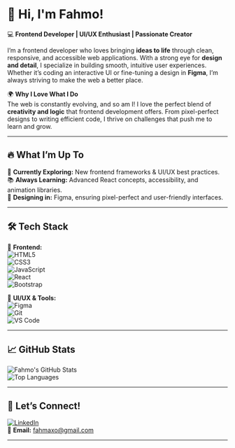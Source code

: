 # 👋 Hi, I'm Fahmo!  
💻 **Frontend Developer | UI/UX Enthusiast | Passionate Creator**  

I’m a frontend developer who loves bringing **ideas to life** through clean, responsive, and accessible web applications. With a strong eye for **design and detail**, I specialize in building smooth, intuitive user experiences. Whether it’s coding an interactive UI or fine-tuning a design in **Figma**, I’m always striving to make the web a better place.  

🌍 **Why I Love What I Do**  
The web is constantly evolving, and so am I! I love the perfect blend of **creativity and logic** that frontend development offers. From pixel-perfect designs to writing efficient code, I thrive on challenges that push me to learn and grow.  

---

## 🔥 **What I’m Up To**
🚀 **Currently Exploring:** New frontend frameworks & UI/UX best practices.  
📚 **Always Learning:** Advanced React concepts, accessibility, and animation libraries.  
🎨 **Designing in:** Figma, ensuring pixel-perfect and user-friendly interfaces.  

---

## 🛠 **Tech Stack**
🚀 **Frontend:**  
![HTML5](https://img.shields.io/badge/HTML5-E34F26?style=flat&logo=html5&logoColor=white)  
![CSS3](https://img.shields.io/badge/CSS3-1572B6?style=flat&logo=css3&logoColor=white)  
![JavaScript](https://img.shields.io/badge/JavaScript-F7DF1E?style=flat&logo=javascript&logoColor=black)  
![React](https://img.shields.io/badge/React-20232A?style=flat&logo=react&logoColor=61DAFB)  
![Bootstrap](https://img.shields.io/badge/Bootstrap-563D7C?style=flat&logo=bootstrap&logoColor=white)  

🎨 **UI/UX & Tools:**  
![Figma](https://img.shields.io/badge/Figma-F24E1E?style=flat&logo=figma&logoColor=white)  
![Git](https://img.shields.io/badge/Git-F05032?style=flat&logo=git&logoColor=white)  
![VS Code](https://img.shields.io/badge/VS%20Code-007ACC?style=flat&logo=visual-studio-code&logoColor=white)  

---

## 📈 **GitHub Stats**
![Fahmo's GitHub Stats](https://github-readme-stats.vercel.app/api?username=fahma20&show_icons=true&theme=radical)  
![Top Languages](https://github-readme-stats.vercel.app/api/top-langs/?username=fahma20&layout=compact&theme=radical)  

---

## 📩 **Let’s Connect!**  
[![LinkedIn](https://img.shields.io/badge/LinkedIn-0077B5?style=flat&logo=linkedin&logoColor=white)](https://www.linkedin.com/in/fahmo-m-1a00b2349/)  
📧 **Email:** fahmaxo@gmail.com  

---


